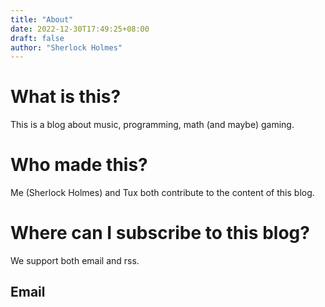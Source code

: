 ```yaml
---
title: "About"
date: 2022-12-30T17:49:25+08:00
draft: false
author: "Sherlock Holmes"
---
```


# What is this?

This is a blog about music, programming, math (and maybe) gaming.

# Who made this?

Me (Sherlock Holmes) and Tux both contribute to the content of this blog.

# Where can I subscribe to this blog?

We support both email and rss.

## Email

